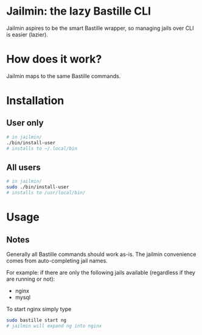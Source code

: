 # Jailmin: the lazy Bastille CLI
Jailmin aspires to be the smart Bastille wrapper, so managing jails over CLI is easier (lazier).

# How does it work?
Jailmin maps to the same Bastille commands.

# Installation
## User only
```sh
# in jailmin/
./bin/install-user
# installs to ~/.local/bin
```

## All users
```sh
# in jailmin/
sudo ./bin/install-user
# installs to /usr/local/bin/
```

# Usage
## Notes
Generally all Bastille commands should work as-is. The jailmin
convenience comes from auto-completing jail names.

For example: if there are only the following jails available (regardless if they are running or not):
- nginx
- mysql

To start nginx simply type
```sh
sudo bastille start ng
# jailmin will expand ng into nginx
```
